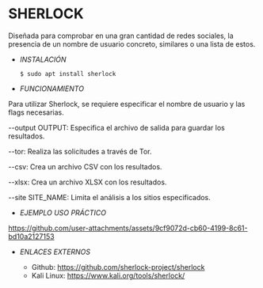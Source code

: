# **SHERLOCK**

Diseñada para comprobar en una gran cantidad de redes sociales, la presencia de un nombre de usuario concreto, similares o una lista de estos.

- *INSTALACIÓN*

      $ sudo apt install sherlock

- *FUNCIONAMIENTO*

Para utilizar Sherlock, se requiere especificar el nombre de usuario y las flags necesarias.

--output OUTPUT: Especifica el archivo de salida para guardar los resultados.

--tor: Realiza las solicitudes a través de Tor.

--csv: Crea un archivo CSV con los resultados.

--xlsx: Crea un archivo XLSX con los resultados.

--site SITE_NAME: Limita el análisis a los sitios especificados.

- *EJEMPLO USO PRÁCTICO*



https://github.com/user-attachments/assets/9cf9072d-cb60-4199-8c61-bd10a2127153



- *ENLACES EXTERNOS*

  - Github: https://github.com/sherlock-project/sherlock
  - Kali Linux: https://www.kali.org/tools/sherlock/
